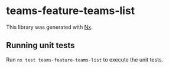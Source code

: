 # teams-feature-teams-list

This library was generated with [Nx](https://nx.dev).

## Running unit tests

Run `nx test teams-feature-teams-list` to execute the unit tests.
